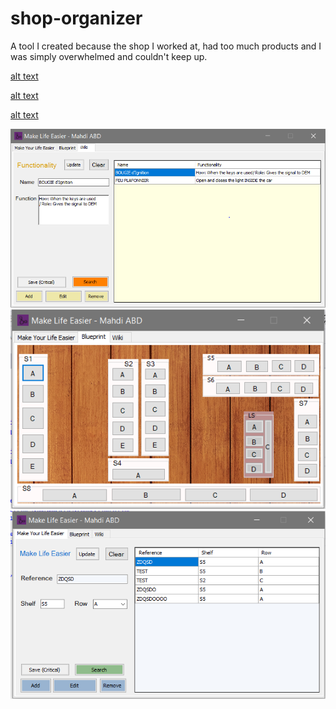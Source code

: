# shop-organizer
A tool I created because the shop I worked at, had too much products and I was simply overwhelmed and couldn't keep up.

[alt text]()

[alt text](./pictures/pic2.png)

[alt text](./pictures/pic3.png)

<div align="center">
    <img src="./pictures/pic1.PNG" /> 
</div>

<div align="center">
    <img src="./pictures/pic2.png"  /> 
</div>

<div align="center">
    <img src="./pictures/pic3.png" /> 
</div>
